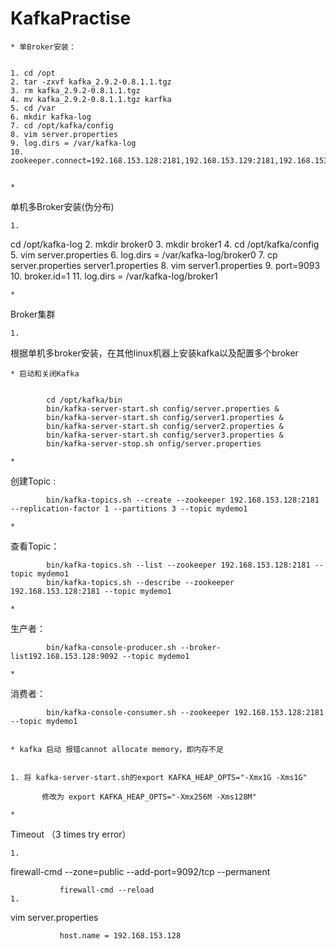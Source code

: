 # KafkaPractise

	* 单Broker安装：


	1. cd /opt
	2. tar -zxvf kafka_2.9.2-0.8.1.1.tgz
	3. rm kafka_2.9.2-0.8.1.1.tgz
	4. mv kafka_2.9.2-0.8.1.1.tgz karfka
	5. cd /var
	6. mkdir kafka-log
	7. cd /opt/kafka/config
	8. vim server.properties
	9. log.dirs = /var/kafka-log
	10. zookeeper.connect=192.168.153.128:2181,192.168.153.129:2181,192.168.153.131:2181


	* 
 单机多Broker安装(伪分布)


	1. 
cd /opt/kafka-log
	2. 
mkdir broker0
	3. 
mkdir broker1
	4. 
cd /opt/kafka/config
	5. 
vim server.properties
	6. 
log.dirs = /var/kafka-log/broker0
	7. 
cp server.properties server1.properties
	8. 
vim server1.properties
	9. 
port=9093
	10. 
broker.id=1
	11. 
log.dirs = /var/kafka-log/broker1




	* 
  Broker集群


	1. 
根据单机多broker安装，在其他linux机器上安装kafka以及配置多个broker


	* 启动和关闭Kafka


            cd /opt/kafka/bin
            bin/kafka-server-start.sh config/server.properties &
            bin/kafka-server-start.sh config/server1.properties &
            bin/kafka-server-start.sh config/server2.properties &
            bin/kafka-server-start.sh config/server3.properties &
            bin/kafka-server-stop.sh onfig/server.properties
 
	* 
创建Topic : 


            bin/kafka-topics.sh --create --zookeeper 192.168.153.128:2181 --replication-factor 1 --partitions 3 --topic mydemo1

	* 
查看Topic：


            bin/kafka-topics.sh --list --zookeeper 192.168.153.128:2181 --topic mydemo1
            bin/kafka-topics.sh --describe --zookeeper 192.168.153.128:2181 --topic mydemo1

	* 
生产者：


            bin/kafka-console-producer.sh --broker-list192.168.153.128:9092 --topic mydemo1
           
	* 
消费者：


            bin/kafka-console-consumer.sh --zookeeper 192.168.153.128:2181 --topic mydemo1
            
            
	* kafka 启动 报错cannot allocate memory，即内存不足


	1. 将 kafka-server-start.sh的export KAFKA_HEAP_OPTS="-Xmx1G -Xms1G"

           修改为 export KAFKA_HEAP_OPTS="-Xmx256M -Xms128M"

	* 
 Timeout （3 times try error）


	1. 
 firewall-cmd --zone=public --add-port=9092/tcp --permanent


               firewall-cmd --reload
	1. 
 vim server.properties


               host.name = 192.168.153.128
       
